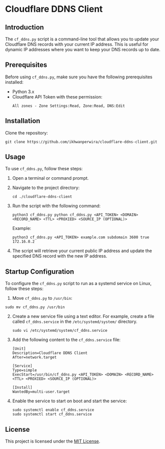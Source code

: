 # Cloudflare DDNS Client

## Introduction
The `cf_ddns.py` script is a command-line tool that allows you to update your Cloudflare DNS records with your current IP address. This is useful for dynamic IP addresses where you want to keep your DNS records up to date.

## Prerequisites
Before using `cf_ddns.py`, make sure you have the following prerequisites installed:

- Python 3.x
- Cloudflare API Token with these permission:
  ```
  All zones - Zone Settings:Read, Zone:Read, DNS:Edit
  ```

## Installation
Clone the repository:
  ```shell
  git clone https://github.com/ikhwanperwira/cloudflare-ddns-client.git
  ```

## Usage
To use `cf_ddns.py`, follow these steps:

1. Open a terminal or command prompt.

2. Navigate to the project directory:
    ```shell
    cd ./cloudflare-ddns-client
    ```

3. Run the script with the following command:
    ```shell
    python3 cf_ddns.py python cf_ddns.py <API_TOKEN> <DOMAIN> <RECORD_NAME> <TTL> <PROXIED> <SOURCE_IP (OPTIONAL)>
    ```

    Example:
    ```shell
    python3 cf_ddns.py <API_TOKEN> example.com subdomain 3600 true 172.16.0.2
    ```

4. The script will retrieve your current public IP address and update the specified DNS record with the new IP address.

## Startup Configuration

To configure the `cf_ddns.py` script to run as a systemd service on Linux, follow these steps:

1. Move `cf_ddns.py` to `/usr/bin`:
  ```shell
  sudo mv cf_ddns.py /usr/bin
  ```

2. Create a new service file using a text editor. For example, create a file called `cf_ddns.service` in the `/etc/systemd/system/` directory.
    ```shell
    sudo vi /etc/systemd/system/cf_ddns.service
    ```

3. Add the following content to the `cf_ddns.service` file:
    ```
    [Unit]
    Description=Cloudflare DDNS Client
    After=network.target

    [Service]
    Type=simple
    ExecStart=/usr/bin/cf_ddns.py <API_TOKEN> <DOMAIN> <RECORD_NAME> <TTL> <PROXIED> <SOURCE_IP (OPTIONAL)>

    [Install]
    WantedBy=multi-user.target
    ```

4. Enable the service to start on boot and start the service:
    ```shell
    sudo systemctl enable cf_ddns.service
    sudo systemctl start cf_ddns.service
    ```

## License
This project is licensed under the [MIT License](LICENSE).